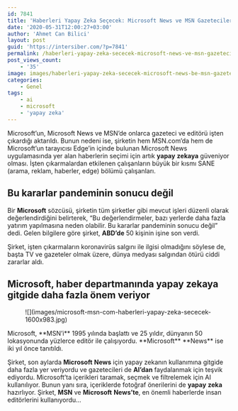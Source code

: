 ```yaml
---
id: 7841
title: 'Haberleri Yapay Zeka Seçecek: Microsoft News ve MSN Gazetecileri İşten Çıkarıyor'
date: '2020-05-31T12:00:27+03:00'
author: 'Ahmet Can Bilici'
layout: post
guid: 'https://intersiber.com/?p=7841'
permalink: /haberleri-yapay-zeka-sececek-microsoft-news-ve-msn-gazetecileri-isten-cikariyor/
post_views_count:
    - '35'
image: images/haberleri-yapay-zeka-sececek-microsoft-news-be-msn-gazetecileri-isten-cikariyor.jpg
categories:
    - Genel
tags:
    - ai
    - microsoft
    - 'yapay zeka'
---
```


Microsoft’un, Microsoft News ve MSN’de onlarca gazeteci ve editörü işten çıkardığı aktarıldı. Bunun nedeni ise, şirketin hem MSN.com’da hem de Microsoft’un tarayıcısı Edge’in içinde bulunan Microsoft News uygulamasında yer alan haberlerin seçimi için artık **yapay** **zekaya** güveniyor olması. İşten çıkarmalardan etkilenen çalışanların büyük bir kısmı SANE (arama, reklam, haberler, edge) bölümü çalışanları.

## Bu kararlar pandeminin sonucu değil

Bir **Microsoft** sözcüsü, şirketin tüm şirketler gibi mevcut işleri düzenli olarak değerlendirdiğini belirterek, “Bu değerlendirmeler, bazı yerlerde daha fazla yatırım yapılmasına neden olabilir. Bu kararlar pandeminin sonucu değil” dedi. Gelen bilgilere göre şirket, **ABD’de** 50 kişinin işine son verdi.

Şirket, işten çıkarmaların koronavirüs salgını ile ilgisi olmadığını söylese de, başta TV ve gazeteler olmak üzere, dünya medyası salgından ötürü ciddi zararlar aldı.

## Microsoft, haber departmanında yapay zekaya gitgide daha fazla önem veriyor

<figure class="wp-block-image size-large">![](images/microsoft-msn-com-haberleri-yapay-zeka-sececek-1600x983.jpg)</figure>Microsoft, **MSN’i** 1995 yılında başlattı ve 25 yıldır, dünyanın 50 lokasyonunda yüzlerce editör ile çalışıyordu. **Microsoft** **News** ise iki yıl önce tanıtıldı.

Şirket, son aylarda **Microsoft** **News** için yapay zekanın kullanımına gitgide daha fazla yer veriyordu ve gazetecileri de **AI’dan** faydalanmak için teşvik ediyordu. Microsoft’ta içerikleri taramak, seçmek ve filtrelemek için AI kullanılıyor. Bunun yanı sıra, içeriklerde fotoğraf önerilerini de **yapay** **zeka** hazırlıyor. Şirket, **MSN** ve **Microsoft** **News’te**, en önemli haberlerde insan editörlerini kullanıyordu…